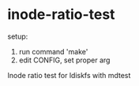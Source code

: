 inode-ratio-test
================

setup:

1. run command 'make'
2. edit CONFIG, set proper arg

Inode ratio test for ldiskfs with mdtest
